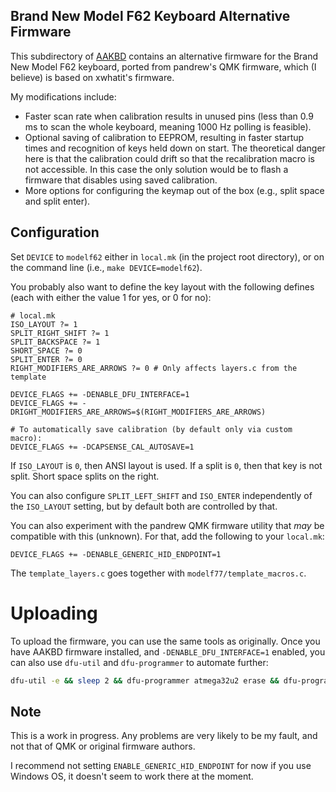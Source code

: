## Brand New Model F62 Keyboard Alternative Firmware

This subdirectory of [AAKBD](https://github.com/arkku/aakbd) contains an
alternative firmware for the Brand New Model F62 keyboard, ported from
pandrew's QMK firmware, which (I believe) is based on xwhatit's firmware.

My modifications include:

* Faster scan rate when calibration results in unused pins (less than 0.9 ms
  to scan the whole keyboard, meaning 1000 Hz polling is feasible).
* Optional saving of calibration to EEPROM, resulting in faster startup times
  and recognition of keys held down on start. The theoretical danger here is
  that the calibration could drift so that the recalibration macro is not
  accessible. In this case the only solution would be to flash a firmware that
  disables using saved calibration.
* More options for configuring the keymap out of the box (e.g., split space
  and split enter).

## Configuration

Set `DEVICE` to `modelf62` either in `local.mk` (in the project root directory),
or on the command line (i.e., `make DEVICE=modelf62`).

You probably also want to define the key layout with the following defines
(each with either the value 1 for yes, or 0 for no):

``` Make
# local.mk
ISO_LAYOUT ?= 1
SPLIT_RIGHT_SHIFT ?= 1
SPLIT_BACKSPACE ?= 1
SHORT_SPACE ?= 0
SPLIT_ENTER ?= 0
RIGHT_MODIFIERS_ARE_ARROWS ?= 0 # Only affects layers.c from the template

DEVICE_FLAGS += -DENABLE_DFU_INTERFACE=1
DEVICE_FLAGS += -DRIGHT_MODIFIERS_ARE_ARROWS=$(RIGHT_MODIFIERS_ARE_ARROWS)

# To automatically save calibration (by default only via custom macro):
DEVICE_FLAGS += -DCAPSENSE_CAL_AUTOSAVE=1
```

If `ISO_LAYOUT` is `0`, then ANSI layout is used. If a split is `0`, then that
key is not split. Short space splits on the right.

You can also configure `SPLIT_LEFT_SHIFT` and `ISO_ENTER` independently of
the `ISO_LAYOUT` setting, but by default both are controlled by that.

You can also experiment with the pandrew QMK firmware utility that _may_ be
compatible with this (unknown). For that, add the following to your `local.mk`:

``` Make
DEVICE_FLAGS += -DENABLE_GENERIC_HID_ENDPOINT=1
```

The `template_layers.c` goes together with `modelf77/template_macros.c`.

# Uploading

To upload the firmware, you can use the same tools as originally. Once you have
AAKBD firmware installed, and `-DENABLE_DFU_INTERFACE=1` enabled, you can also
use `dfu-util` and `dfu-programmer` to automate further:

``` sh
dfu-util -e && sleep 2 && dfu-programmer atmega32u2 erase && dfu-programmer atmega32u2 flash modelf62.hex && dfu-programmer atmega32u2 launch
```

## Note

This is a work in progress. Any problems are very likely to be my fault, and
not that of QMK or original firmware authors.

I recommend not setting `ENABLE_GENERIC_HID_ENDPOINT` for now if you use
Windows OS, it doesn't seem to work there at the moment.
